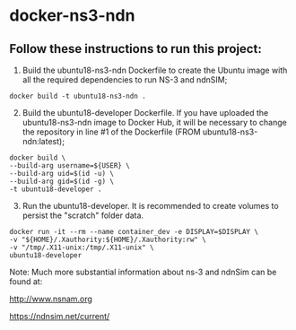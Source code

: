 docker-ns3-ndn
==============

## Follow these instructions to run this project:

1. Build the ubuntu18-ns3-ndn Dockerfile to create the Ubuntu image with all the required dependencies to run NS-3 and ndnSIM;

```shell
docker build -t ubuntu18-ns3-ndn .
```

2. Build the ubuntu18-developer Dockerfile. If you have uploaded the ubuntu18-ns3-ndn image to Docker Hub, it will be necessary to change the repository in line #1 of the Dockerfile (FROM ubuntu18-ns3-ndn:latest);

```shell
docker build \
--build-arg username=${USER} \
--build-arg uid=$(id -u) \
--build-arg gid=$(id -g) \
-t ubuntu18-developer .
```

3. Run the ubuntu18-developer. It is recommended to create volumes to persist the "scratch" folder data.

```shell
docker run -it --rm --name container_dev -e DISPLAY=$DISPLAY \
-v "${HOME}/.Xauthority:${HOME}/.Xauthority:rw" \
-v "/tmp/.X11-unix:/tmp/.X11-unix" \
ubuntu18-developer
```

Note:  Much more substantial information about ns-3 and ndnSim can be found at:

http://www.nsnam.org

https://ndnsim.net/current/